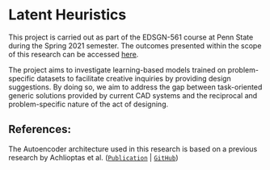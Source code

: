 # Latent Heuristics

This project is carried out as part of the EDSGN-561 course at Penn State during the Spring 2021 semester. The outcomes presented within the scope of this research can be accessed [here](https://ozgucbertug.github.io/latentHeuristics/).

The project aims to investigate learning-based models trained on problem-specific datasets to facilitate creative inquiries by providing design suggestions. By doing so, we aim to address the gap between task-oriented generic solutions provided by current CAD systems and the reciprocal and problem-specific nature of the act of designing.

## References:
The Autoencoder architecture used in this research is based on a previous research by Achlioptas et al. ([`Publication`](https://arxiv.org/abs/1707.02392) | [`GitHub`](https://github.com/optas/latent_3d_points))
